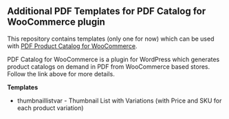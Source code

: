 Additional PDF Templates for PDF Catalog for WooCommerce plugin
---------------------------------------------------------------

This repository contains templates (only one for now) which can be used with [PDF Product Catalog for WooCommerce](http://bit.ly/woopdf).

PDF Catalog for WooCommerce is a plugin for WordPress which generates product catalogs on demand in PDF from WooCommerce based stores. Follow the link above for more details. 

**Templates**

 - thumbnaillistvar - Thumbnail List with Variations (with Price and SKU for each product variation)